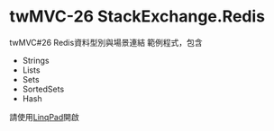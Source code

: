 # twMVC-26 StackExchange.Redis

twMVC#26 Redis資料型別與場景連結 範例程式，包含

- Strings
- Lists
- Sets
- SortedSets
- Hash

請使用[LinqPad](https://www.linqpad.net/)開啟

